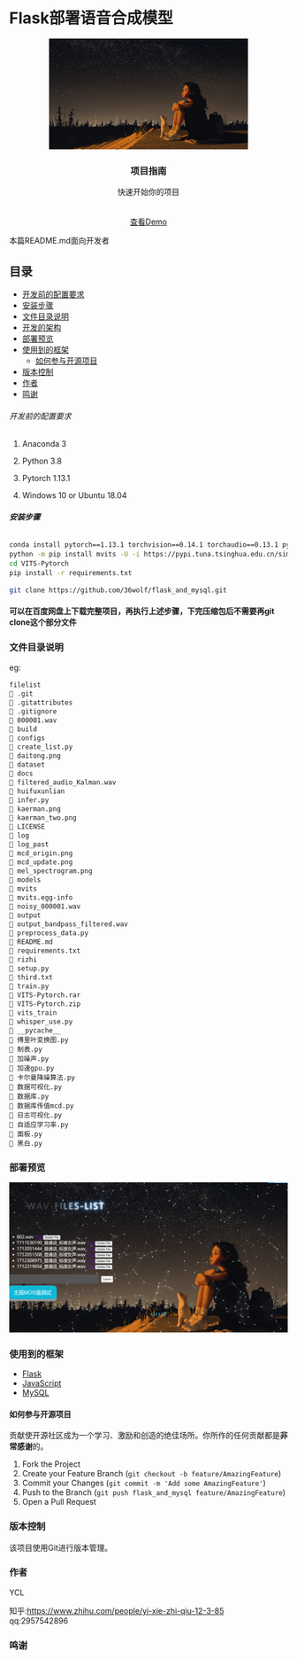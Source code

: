 

# Flask部署语音合成模型




<p align="center">
  <a href="https://github.com/shaojintian/Best_README_template/">
    <img src="back.png" alt="Logo" width="360" height="200">
  </a>

  <h3 align="center">项目指南</h3>
  <p align="center">
    快速开始你的项目
    <br />
    <br />
    <br />
    <a href="">查看Demo</a>
  </p>

</p>


 本篇README.md面向开发者
 
## 目录


  - [开发前的配置要求](#开发前的配置要求)
  - [安装步骤](#安装步骤)
- [文件目录说明](#文件目录说明)
- [开发的架构](#开发的架构)
- [部署预览](#部署)
- [使用到的框架](#使用到的框架)
  - [如何参与开源项目](#如何参与开源项目)
- [版本控制](#版本控制)
- [作者](#作者)
- [鸣谢](#鸣谢)





###### 开发前的配置要求

1. Anaconda 3

2. Python 3.8

3. Pytorch 1.13.1

4. Windows 10 or Ubuntu 18.04

###### **安装步骤**
```sh
conda install pytorch==1.13.1 torchvision==0.14.1 torchaudio==0.13.1 pytorch-cuda=11.6 -c pytorch -c nvidia
python -m pip install mvits -U -i https://pypi.tuna.tsinghua.edu.cn/simple
cd VITS-Pytorch
pip install -r requirements.txt
```
```sh
git clone https://github.com/36wolf/flask_and_mysql.git
```
#### 可以在百度网盘上下载完整项目，再执行上述步骤，下完压缩包后不需要再git clone这个部分文件


### 文件目录说明
eg:

```
filelist
📁 .git
📄 .gitattributes
📄 .gitignore
📄 000001.wav
📁 build
📁 configs
📄 create_list.py
📄 daitong.png
📁 dataset
📁 docs
📄 filtered_audio_Kalman.wav
📁 huifuxunlian
📄 infer.py
📄 kaerman.png
📄 kaerman_two.png
📄 LICENSE
📁 log
📁 log_past
📄 mcd_origin.png
📄 mcd_update.png
📄 mel_spectrogram.png
📁 models
📁 mvits
📁 mvits.egg-info
📄 noisy_000001.wav
📁 output
📄 output_bandpass_filtered.wav
📄 preprocess_data.py
📄 README.md
📄 requirements.txt
📁 rizhi
📄 setup.py
📄 third.txt
📄 train.py
📄 VITS-Pytorch.rar
📄 VITS-Pytorch.zip
📁 vits_train
📄 whisper_use.py
📁 __pycache__
📄 傅里叶变换图.py
📄 制表.py
📄 加噪声.py
📄 加速gpu.py
📄 卡尔曼降噪算法.py
📄 数据可视化.py
📄 数据库.py
📄 数据库传值mcd.py
📄 日志可视化.py
📄 自适应学习率.py
📄 面板.py
📄 黑白.py

```





### 部署预览
<img src="效果图.png" alt="Logo">

### 使用到的框架

- [Flask](https://flask.palletsprojects.com/en/3.0.x/)
- [JavaScript](https://jquery.com)
- [MySQL](https://www.mysql.com/)


#### 如何参与开源项目

贡献使开源社区成为一个学习、激励和创造的绝佳场所。你所作的任何贡献都是**非常感谢**的。


1. Fork the Project
2. Create your Feature Branch (`git checkout -b feature/AmazingFeature`)
3. Commit your Changes (`git commit -m 'Add some AmazingFeature'`)
4. Push to the Branch (`git push flask_and_mysql feature/AmazingFeature`)
5. Open a Pull Request



### 版本控制

该项目使用Git进行版本管理。

### 作者

YCL

知乎:https://www.zhihu.com/people/yi-xie-zhi-qiu-12-3-85  &ensp; qq:2957542896   


### 鸣谢

<!-- links -->
[your-project-path]:shaojintian/Best_README_template
[contributors-shield]: https://img.shields.io/github/contributors/shaojintian/Best_README_template.svg?style=flat-square
[contributors-url]: https://github.com/shaojintian/Best_README_template/graphs/contributors
[forks-shield]: https://img.shields.io/github/forks/shaojintian/Best_README_template.svg?style=flat-square
[forks-url]: https://github.com/shaojintian/Best_README_template/network/members
[stars-shield]: https://img.shields.io/github/stars/shaojintian/Best_README_template.svg?style=flat-square
[stars-url]: https://github.com/shaojintian/Best_README_template/stargazers
[issues-shield]: https://img.shields.io/github/issues/shaojintian/Best_README_template.svg?style=flat-square
[issues-url]: https://img.shields.io/github/issues/shaojintian/Best_README_template.svg
[license-shield]: https://img.shields.io/github/license/shaojintian/Best_README_template.svg?style=flat-square
[license-url]: https://github.com/shaojintian/Best_README_template/blob/master/LICENSE.txt
[linkedin-shield]: https://img.shields.io/badge/-LinkedIn-black.svg?style=flat-square&logo=linkedin&colorB=555
[linkedin-url]: https://linkedin.com/in/shaojintian
